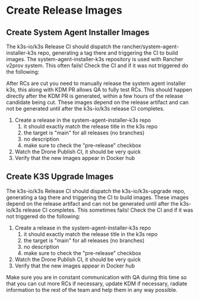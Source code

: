 # Create Release Images

## Create System Agent Installer Images

The k3s-io/k3s Release CI should dispatch the rancher/system-agent-installer-k3s repo, generating a tag there and triggering the CI to build images.
The system-agent-installer-k3s repository is used with Rancher v2prov system.
This often fails! Check the CI and if it was not triggered do the following:

After RCs are cut you need to manually release the system agent installer k3s, this along with KDM PR allows QA to fully test RCs.
This should happen directly after the KDM PR is generated, within a few hours of the release candidate being cut.
These images depend on the release artifact and can not be generated until after the k3s-io/k3s release CI completes.

1. Create a release in the system-agent-installer-k3s repo
   1. it should exactly match the release title in the k3s repo
   1. the target is "main" for all releases (no branches)
   1. no description
   1. make sure to check the "pre-release" checkbox
1. Watch the Drone Publish CI, it should be very quick
1. Verify that the new images appear in Docker hub

## Create K3S Upgrade Images

The k3s-io/k3s Release CI should dispatch the k3s-io/k3s-upgrade repo, generating a tag there and triggering the CI to build images.
These images depend on the release artifact and can not be generated until after the k3s-io/k3s release CI completes.
This sometimes fails! Check the CI and if it was not triggered do the following:

1. Create a release in the system-agent-installer-k3s repo
   1. it should exactly match the release title in the k3s repo
   1. the target is "main" for all releases (no branches)
   1. no description
   1. make sure to check the "pre-release" checkbox
1. Watch the Drone Publish CI, it should be very quick
1. Verify that the new images appear in Docker hub

Make sure you are in constant communication with QA during this time so that you can cut more RCs if necessary,
 update KDM if necessary, radiate information to the rest of the team and help them in any way possible.
